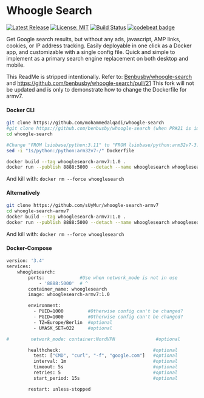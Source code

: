 # Whoogle Search

[![Latest Release](https://img.shields.io/github/v/release/benbusby/whoogle-search)](https://github.com/benbusby/shoogle/releases)
[![License: MIT](https://img.shields.io/badge/License-MIT-yellow.svg)](https://opensource.org/licenses/MIT)
[![Build Status](https://travis-ci.com/benbusby/whoogle-search.svg?branch=master)](https://travis-ci.com/benbusby/whoogle-search)
[![codebeat badge](https://codebeat.co/badges/e96cada2-fb6f-4528-8285-7d72abd74e8d)](https://codebeat.co/projects/github-com-benbusby-shoogle-master)

Get Google search results, but without any ads, javascript, AMP links, cookies, or IP address tracking. Easily deployable in one click as a Docker app, and customizable with a single config file. Quick and simple to implement as a primary search engine replacement on both desktop and mobile.

This ReadMe is stripped intentionally.
Refer to: [Benbusby/whoogle-search](https://github.com/benbusby/whoogle-search) and https://github.com/benbusby/whoogle-search/pull/21
This fork will not be updated and is only to demonstrate how to change the Dockerfile for armv7.

#### Docker CLI
```bash
git clone https://github.com/mohammedalqadi/whoogle-search
#git clone https://github.com/benbusby/whoogle-search (when PR#21 is implemented go back to original)
cd whoogle-search

#Change "FROM lsiobase/python:3.11" to "FROM lsiobase/python:arm32v7-3.11"
sed -i "1s/python:/python:arm32v7-/" Dockerfile

docker build --tag whooglesearch-armv7:1.0 .
docker run --publish 8888:5000 --detach --name whooglesearch whooglesearch-armv7:1.0
```

And kill with: `docker rm --force whooglesearch`

#### Alternatively
```bash
git clone https://github.com/sUyMur/whoogle-search-armv7
cd whoogle-search-armv7
docker build --tag whooglesearch-armv7:1.0 .
docker run --publish 8888:5000 --detach --name whooglesearch whooglesearch-armv7:1.0
```

And kill with: `docker rm --force whooglesearch`


#### Docker-Compose

```bash
version: '3.4'
services:
    whooglesearch:
        ports:             #Use when network_mode is not in use
            - '8888:5000'  # ^
        container_name: whooglesearch
        image: whooglesearch-armv7:1.0

        environment:
          - PUID=1000         #Otherwise config can't be changed?
          - PGID=1000         #Otherwise config can't be changed?
          - TZ=Europe/Berlin  #optional
          - UMASK_SET=022     #optional

#        network_mode: container:NordVPN               #optional

        healthcheck:                                  #optional
          test: ["CMD", "curl", "-f", "google.com"]   #optional
          interval: 1m                                #optional
          timeout: 5s                                 #optional
          retries: 5                                  #optional
          start_period: 15s                           #optional

        restart: unless-stopped
```
